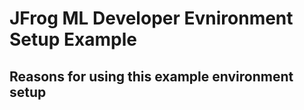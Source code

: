 # JFrog ML Developer Evnironment Setup Example

## Reasons for using this example environment setup
